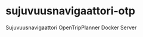 sujuvuusnavigaattori-otp
========================

Sujuvuusnavigaattori OpenTripPlanner Docker Server
